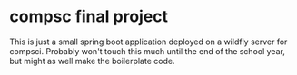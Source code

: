 # compsc final project

This is just a small spring boot application deployed on a wildfly server for compsci.  Probably won't touch this much until the end of the school year, but might as well make the boilerplate code.
